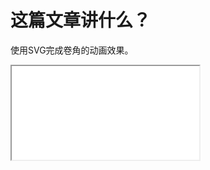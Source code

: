 # 这篇文章讲什么？

使用SVG完成卷角的动画效果。

<iframe src="./demo.html"/>

# 为什么要这么做？

确实,用CSS就能实现卷角效果，很多文章有介绍——[css实现简约的纸张卷角效果][2]、 [不规则卷角][3]、 [纸张边角卷起效果][4]、 [css-backgrounds-4][1]。
>如果你手里有一个锤子，那么......

我的想法是，大部分所谓的“效果”其实是属于“设计”的范围，有很多工具——AI、XD、Inkscape[（Adobe AI开源免费替代品，点击链接查看该工具的作品集)][5] 都能够在设计阶段完成。既然已经完成，就没有必要再进行所谓的“一比一还原”，而只需要对设计产出加上适当的前端代码即可。SVG与位图相比，在交互性上有着天然的优势，按照一套固定的方法，适当加一些JS，就能够实现高质量的效果。

# 实现

Talk is cheap. Show me the code

## 必要的知识点

- web三架马车就不提了
- [SVG][6]
  - [基本图形][7] 本文最重要的是`path`相关的MLQA一定要知道
  - [贝塞尔曲线][8] 按我的理解，就有点素描里面切圆的概念。知道**点**的意义，才能控制图形。
  - [FLIP Your Animations][9] 国内有翻译文，可以自己搜一下。这是一个高性能WEB动画的方法论，我上面提到的**按照一套固定的方法**就是这个。

## 搞事情

### 假装设计给了个好看的 SVG

其实是我为了方便直接按照 560*320 大小画出的SVG图片敲的

![a](./a.png)

拿到原SVG，找到几个关键点（根据基本图形的知识点）
![b](./b.png)

理清楚关键点坐标位置，对应 A、B、C、End

```js
const aStart = {//A
        x: 400,
        y: 0
    },
    bStart = {//B
        x: 560,
        y: 60
    },
    cStart = {//C
        x: 500,
        y: 80
    },
    allEnd = {//End
        x: 560,
        y: 0
    };
```

然后就是路径的绘制：这里的控制点为了方便就是中点，总之意图就是该点可以受控。

```js
dPath() {//矩形
    return `
    M0 0
    L${this.aPoint.x} ${this.aPoint.y}
    L${this.bPoint.x} ${this.bPoint.y}
    L560 320
    L0 320
    Z
    `;
},
qPathUp() {//AC
    return `
    M${this.bPoint.x} ${this.bPoint.y} 
    Q${(this.aPoint.x + this.bPoint.x) / 2} ${(this.aPoint.y + this.bPoint.y) / 2} 
    ${this.cPoint.x} ${this.cPoint.y}
    `;
},
qPathDown() {//
    return `
    M${this.aPoint.x} ${this.aPoint.y} 
    Q${(this.aPoint.x + this.bPoint.x) / 2} ${(this.aPoint.y + this.bPoint.y) / 2} 
    ${this.cPoint.x} ${this.cPoint.y}
    `;
},
areaPath() {
    return `
    M${this.aPoint.x} ${this.aPoint.y}
    L${this.bPoint.x} ${this.bPoint.y}
    Q${(this.aPoint.x + this.bPoint.x) / 2} ${(this.aPoint.y + this.bPoint.y) / 2} 
    ${this.cPoint.x} ${this.cPoint.y}
    Q${(this.aPoint.x + this.bPoint.x) / 2} ${(this.aPoint.y + this.bPoint.y) / 2} 
    ${this.aPoint.x} ${this.aPoint.y} 
    Z
    `;
},
backPath() {
    return `
    M${this.aPoint.x} ${this.aPoint.y}
    L560 0
    L${this.bPoint.x} ${this.bPoint.y}
    Z
    `;
},
```

然后就可以按FLIP的步骤来: 两个状态加上补间动画，这个可以交给第三方库比如**dynamics.js**

```js
 if (this.isOpen) {
        this.isOpen = false;
        dynamics.animate(tshis.aPoint, allEnd, dynamicOptions);
        dynamics.animate(this.bPoint, allEnd, dynamicOptions);
        dynamics.animate(this.cPoint, allEnd, dynamicOptions);
    } else {
        this.isOpen = true;
        dynamics.animate(this.aPoint, aStart, dynamicOptions);
        dynamics.animate(this.bPoint, bStart, dynamicOptions);
        dynamics.animate(this.cPoint, cStart, dynamicOptions);
    }
```

HTML 只加了一个按钮作为切换状态，实际也可以添加拖拽

以上。

# 总结

- 直接使用使用设计产出，减少中间环节，避免无效功夫。
- 找出关键**点**，
- 按照FLIP方法实现

---

抛砖引玉，若有斧正，在此谢过。

[1]:http://dev.w3.org/csswg/css-backgrounds-4
[2]:http://www.uml.org.cn/html/201207164.asp
[3]:https://segmentfault.com/q/1010000007699796
[4]:https://www.cnblogs.com/Mrrabbit/p/7927677.html
[5]:https://inkscape.org/gallery/
[6]:https://developer.mozilla.org/zh-CN/docs/Web/SVG
[7]:https://developer.mozilla.org/zh-CN/docs/Web/SVG/Element
[8]:https://www.zhangxinxu.com/wordpress/2014/06/deep-understand-SVG-path-bezier-curves-command/
[9]:https://aerotwist.com/blog/flip-your-animations/

